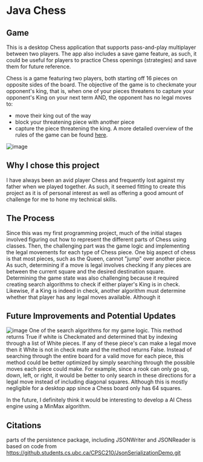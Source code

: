 # Java Chess 

## Game
This is a desktop Chess application that supports pass-and-play multiplayer between two players. The app also includes a save game feature, as such, it could be useful for players to practice Chess openings (strategies)
and save them for future reference.

Chess is a game featuring two players, both starting off 16 pieces on opposite sides of the board. The objective of the game is to checkmate your opponent's king, that is, when one of your pieces threatens to capture your opponent's
King on your next term AND, the opponent has no legal moves to:
* move their king out of the way
* block your threatening piece with another piece 
* capture the piece threatening the king.
A more detailed overview of the rules of the game can be found [here](https://www.chess.com/learn-how-to-play-chess).

![image](https://github.com/BryanJ1ang/Java-Chess/assets/134325602/c04d40ca-72f8-4ebb-90da-1f2cf086127f)


## Why I chose this project 
I have always been an avid player Chess and frequently lost against my father when we played together. As such,
it seemed fitting to create this project as it is of personal interest as well as offering a good amount
of challenge for me to hone my technical skills.

## The Process
Since this was my first programming project, much of the initial stages involved figuring out how to represent the different parts of Chess using classes. Then, the challenging part was the game logic 
and implementing the legal movements for each type of Chess piece. One big aspect of chess is that most pieces, such as the Queen, cannot "jump" over another piece. As such, determining if a move is legal 
involves checking if any pieces are between the current square and the desired destination square. Determining the game state was also challenging because it required creating search algorithms to check 
if either player's King is in check. Likewise, if a King is indeed in check, another algorithm must determine whether that player has any legal moves available. Although it 


## Future Improvements and Potential Updates
![image](https://github.com/BryanJ1ang/Java-Chess/assets/134325602/f822eb9c-4b28-472b-915c-8c55d3ba849c)
One of the search algorithms for my game logic. This method returns True if white is Checkmated and determined that by indexing through a list of White pieces. If any of these piece's can make a legal move then it 
White is not in check mate and the method returns False. Instead of searching through the entire board for a valid move for each piece, this method could be better optimized by simply searching through the possible moves 
each piece could make. For example, since a rook can only go up, down, left, or right, it would be better to only search in these directions for a legal move instead of including diagonal squares. Although this is mostly 
negligible for a desktop app since a Chess board only has 64 squares.

In the future, I definitely think it would be interesting to develop a AI Chess engine using a MinMax algorithm.


## Citations
parts of the persistence package, including JSONWriter and JSONReader is based on code from https://github.students.cs.ubc.ca/CPSC210/JsonSerializationDemo.git



